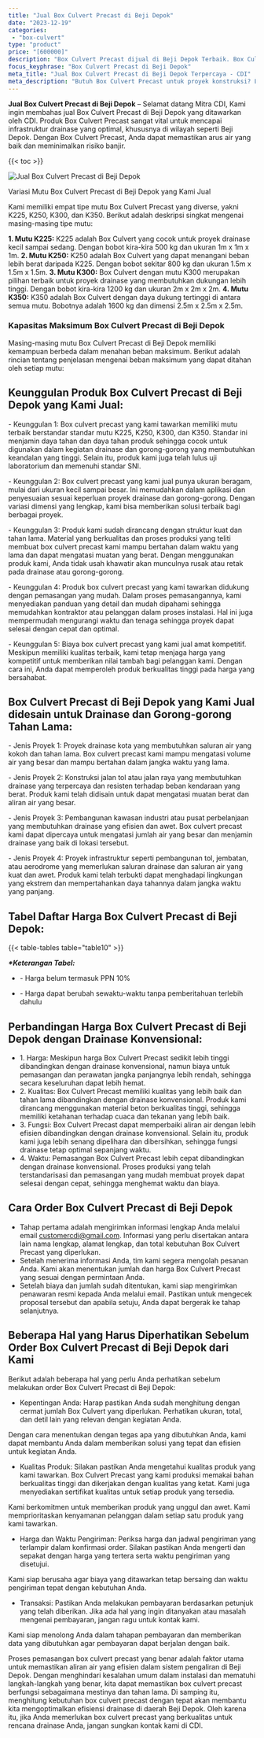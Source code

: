 ```yaml
---
title: "Jual Box Culvert Precast di Beji Depok"
date: "2023-12-19"
categories:
 - "box-culvert"
type: "product"
price: "[600000]"
description: "Box Culvert Precast dijual di Beji Depok Terbaik. Box Culvert Precast ini merupakan pilihan prima dalam proyek pembangunan sebagai saluran drainase yang prima dan unggul. Konsultasikan kebutuhan Anda sekarang."
focus_keyphrase: "Box Culvert Precast di Beji Depok"
meta_title: "Jual Box Culvert Precast di Beji Depok Terpercaya - CDI"
meta_description: "Butuh Box Culvert Precast untuk proyek konstruksi? Layanan profesional kami siap membantu dengan penawaran kompetitif. Dapatkan informasi sekarang."
---
```


**Jual Box Culvert Precast di Beji Depok** – Selamat datang Mitra CDI, Kami ingin membahas jual Box Culvert Precast di Beji Depok yang ditawarkan oleh CDI. Produk Box Culvert Precast sangat vital untuk mencapai infrastruktur drainase yang optimal, khususnya di wilayah seperti Beji Depok. Dengan Box Culvert Precast, Anda dapat memastikan arus air yang baik dan meminimalkan risiko banjir.

{{< toc >}}

![Jual Box Culvert Precast di Beji Depok](/images/box-culvert/box-culvert-30.jpg)

Variasi Mutu Box Culvert Precast di Beji Depok yang Kami Jual

Kami memiliki empat tipe mutu Box Culvert Precast yang diverse, yakni K225, K250, K300, dan K350. Berikut adalah deskripsi singkat mengenai masing-masing tipe mutu:

**1\. Mutu K225:** K225 adalah Box Culvert yang cocok untuk proyek drainase kecil sampai sedang. Dengan bobot kira-kira 500 kg dan ukuran 1m x 1m x 1m.
**2\. Mutu K250:** K250 adalah Box Culvert yang dapat menangani beban lebih berat daripada K225. Dengan bobot sekitar 800 kg dan ukuran 1.5m x 1.5m x 1.5m.
**3\. Mutu K300:** Box Culvert dengan mutu K300 merupakan pilihan terbaik untuk proyek drainase yang membutuhkan dukungan lebih tinggi. Dengan bobot kira-kira 1200 kg dan ukuran 2m x 2m x 2m.
**4\. Mutu K350:** K350 adalah Box Culvert dengan daya dukung tertinggi di antara semua mutu. Bobotnya adalah 1600 kg dan dimensi 2.5m x 2.5m x 2.5m.

### Kapasitas Maksimum Box Culvert Precast di Beji Depok

Masing-masing mutu Box Culvert Precast di Beji Depok memiliki kemampuan berbeda dalam menahan beban maksimum. Berikut adalah rincian tentang penjelasan mengenai beban maksimum yang dapat ditahan oleh setiap mutu: 

## Keunggulan Produk Box Culvert Precast di Beji Depok yang Kami Jual:

\- Keunggulan 1: Box culvert precast yang kami tawarkan memiliki mutu terbaik berstandar standar mutu K225, K250, K300, dan K350. Standar ini menjamin daya tahan dan daya tahan produk sehingga cocok untuk digunakan dalam kegiatan drainase dan gorong-gorong yang membutuhkan keandalan yang tinggi. Selain itu, produk kami juga telah lulus uji laboratorium dan memenuhi standar SNI.

\- Keunggulan 2: Box culvert precast yang kami jual punya ukuran beragam, mulai dari ukuran kecil sampai besar. Ini memudahkan dalam aplikasi dan penyesuaian sesuai keperluan proyek drainase dan gorong-gorong. Dengan variasi dimensi yang lengkap, kami bisa memberikan solusi terbaik bagi berbagai proyek.

\- Keunggulan 3: Produk kami sudah dirancang dengan struktur kuat dan tahan lama. Material yang berkualitas dan proses produksi yang teliti membuat box culvert precast kami mampu bertahan dalam waktu yang lama dan dapat mengatasi muatan yang berat. Dengan menggunakan produk kami, Anda tidak usah khawatir akan munculnya rusak atau retak pada drainase atau gorong-gorong.

\- Keunggulan 4: Produk box culvert precast yang kami tawarkan didukung dengan pemasangan yang mudah. Dalam proses pemasangannya, kami menyediakan panduan yang detail dan mudah dipahami sehingga memudahkan kontraktor atau pelanggan dalam proses instalasi. Hal ini juga mempermudah mengurangi waktu dan tenaga sehingga proyek dapat selesai dengan cepat dan optimal.

\- Keunggulan 5: Biaya box culvert precast yang kami jual amat kompetitif. Meskipun memiliki kualitas terbaik, kami tetap menjaga harga yang kompetitif untuk memberikan nilai tambah bagi pelanggan kami. Dengan cara ini, Anda dapat memperoleh produk berkualitas tinggi pada harga yang bersahabat.

## Box Culvert Precast di Beji Depok yang Kami Jual didesain untuk Drainase dan Gorong-gorong Tahan Lama:

\- Jenis Proyek 1: Proyek drainase kota yang membutuhkan saluran air yang kokoh dan tahan lama. Box culvert precast kami mampu mengatasi volume air yang besar dan mampu bertahan dalam jangka waktu yang lama.

\- Jenis Proyek 2: Konstruksi jalan tol atau jalan raya yang membutuhkan drainase yang terpercaya dan resisten terhadap beban kendaraan yang berat. Produk kami telah didisain untuk dapat mengatasi muatan berat dan aliran air yang besar.

\- Jenis Proyek 3: Pembangunan kawasan industri atau pusat perbelanjaan yang membutuhkan drainase yang efisien dan awet. Box culvert precast kami dapat dipercaya untuk mengatasi jumlah air yang besar dan menjamin drainase yang baik di lokasi tersebut.

\- Jenis Proyek 4: Proyek infrastruktur seperti pembangunan tol, jembatan, atau aerodrome yang memerlukan saluran drainase dan saluran air yang kuat dan awet. Produk kami telah terbukti dapat menghadapi lingkungan yang ekstrem dan mempertahankan daya tahannya dalam jangka waktu yang panjang.

## Tabel Daftar Harga Box Culvert Precast di Beji Depok:

{{< table-tables table="table10" >}}

**_\*Keterangan Tabel:_**

*   \- Harga belum termasuk PPN 10%

*   \- Harga dapat berubah sewaktu-waktu tanpa pemberitahuan terlebih dahulu

## Perbandingan Harga Box Culvert Precast di Beji Depok dengan Drainase Konvensional:

*   1\. Harga: Meskipun harga Box Culvert Precast sedikit lebih tinggi dibandingkan dengan drainase konvensional, namun biaya untuk pemasangan dan perawatan jangka panjangnya lebih rendah, sehingga secara keseluruhan dapat lebih hemat.
*   2\. Kualitas: Box Culvert Precast memiliki kualitas yang lebih baik dan tahan lama dibandingkan dengan drainase konvensional. Produk kami dirancang menggunakan material beton berkualitas tinggi, sehingga memiliki ketahanan terhadap cuaca dan tekanan yang lebih baik.
*   3\. Fungsi: Box Culvert Precast dapat memperbaiki aliran air dengan lebih efisien dibandingkan dengan drainase konvensional. Selain itu, produk kami juga lebih senang dipelihara dan dibersihkan, sehingga fungsi drainase tetap optimal sepanjang waktu.
*   4\. Waktu: Pemasangan Box Culvert Precast lebih cepat dibandingkan dengan drainase konvensional. Proses produksi yang telah terstandarisasi dan pemasangan yang mudah membuat proyek dapat selesai dengan cepat, sehingga menghemat waktu dan biaya.

## Cara Order Box Culvert Precast di Beji Depok

*   Tahap pertama adalah mengirimkan informasi lengkap Anda melalui email customercdi@gmail.com. Informasi yang perlu disertakan antara lain nama lengkap, alamat lengkap, dan total kebutuhan Box Culvert Precast yang diperlukan.
*   Setelah menerima informasi Anda, tim kami segera mengolah pesanan Anda. Kami akan menentukan jumlah dan harga Box Culvert Precast yang sesuai dengan permintaan Anda.
*   Setelah biaya dan jumlah sudah ditentukan, kami siap mengirimkan penawaran resmi kepada Anda melalui email. Pastikan untuk mengecek proposal tersebut dan apabila setuju, Anda dapat bergerak ke tahap selanjutnya.

## Beberapa Hal yang Harus Diperhatikan Sebelum Order Box Culvert Precast di Beji Depok dari Kami

Berikut adalah beberapa hal yang perlu Anda perhatikan sebelum melakukan order Box Culvert Precast di Beji Depok:

*   Kepentingan Anda: Harap pastikan Anda sudah menghitung dengan cermat jumlah Box Culvert yang diperlukan. Perhatikan ukuran, total, dan detil lain yang relevan dengan kegiatan Anda.

Dengan cara menentukan dengan tegas apa yang dibutuhkan Anda, kami dapat membantu Anda dalam memberikan solusi yang tepat dan efisien untuk kegiatan Anda.
*   Kualitas Produk: Silakan pastikan Anda mengetahui kualitas produk yang kami tawarkan. Box Culvert Precast yang kami produksi memakai bahan berkualitas tinggi dan dikerjakan dengan kualitas yang ketat. Kami juga menyediakan sertifikat kualitas untuk setiap produk yang tersedia.

Kami berkomitmen untuk memberikan produk yang unggul dan awet. Kami memprioritaskan kenyamanan pelanggan dalam setiap satu produk yang kami tawarkan.
*   Harga dan Waktu Pengiriman: Periksa harga dan jadwal pengiriman yang terlampir dalam konfirmasi order. Silakan pastikan Anda mengerti dan sepakat dengan harga yang tertera serta waktu pengiriman yang disetujui.

Kami siap berusaha agar biaya yang ditawarkan tetap bersaing dan waktu pengiriman tepat dengan kebutuhan Anda.
*   Transaksi: Pastikan Anda melakukan pembayaran berdasarkan petunjuk yang telah diberikan. Jika ada hal yang ingin ditanyakan atau masalah mengenai pembayaran, jangan ragu untuk kontak kami.

Kami siap menolong Anda dalam tahapan pembayaran dan memberikan data yang dibutuhkan agar pembayaran dapat berjalan dengan baik.

Proses pemasangan box culvert precast yang benar adalah faktor utama untuk memastikan aliran air yang efisien dalam sistem pengaliran di Beji Depok. Dengan menghindari kesalahan umum dalam instalasi dan mematuhi langkah-langkah yang benar, kita dapat memastikan box culvert precast berfungsi sebagaimana mestinya dan tahan lama. Di samping itu, menghitung kebutuhan box culvert precast dengan tepat akan membantu kita mengoptimalkan efisiensi drainase di daerah Beji Depok. Oleh karena itu, jika Anda memerlukan box culvert precast yang berkualitas untuk rencana drainase Anda, jangan sungkan kontak kami di CDI.